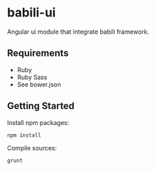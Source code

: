 # babili-ui

Angular ui module that integrate babili framework.

## Requirements

* Ruby
* Ruby Sass
* See bower.json

## Getting Started

Install npm packages:

```
npm install
```

Compile sources:

```
grunt
```
